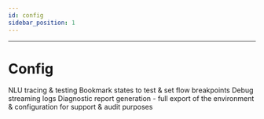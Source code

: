 ```yaml
---
id: config
sidebar_position: 1
---
```


---------------

# Config

NLU tracing & testing
Bookmark states to test & set flow breakpoints
Debug streaming logs
Diagnostic report generation - full export of the environment & configuration for support & audit purposes